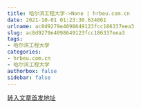 ```yaml
---
title: 哈尔滨工程大学->None | hrbeu.com.cn
date: 2021-10-01 01:23:30.634861
urlname: ac8d9279e4098649123fcc186337eea3
slug: ac8d9279e4098649123fcc186337eea3
tags: 
- 哈尔滨工程大学
categories:
- hrbeu.com.cn
- 哈尔滨工程大学
authorbox: false
sidebar: false
---
```





[转入文章首发地址](https://mp.weixin.qq.com/s/ERGmMrmx-aDAGxEyDfV9rA)